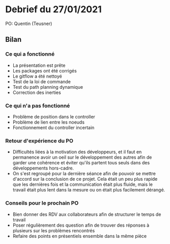 # Debrief du 27/01/2021

PO: Quentin (Teusner)

## Bilan

### Ce qui a fonctionné

- La présentation est prête
- Les packages ont été corrigés
- Le gitflow a été nettoyé
- Test de la loi de commande
- Test du path planning dynamique
- Correction des inerties

### Ce qui n'a pas fonctionné

- Problème de position dans le controller 
- Problème de lien entre les noeuds
- Fonctionnement du controller incertain

### Retour d'expérience du PO

- Difficultés liées à la motivation des développeurs, et il faut en permanence avoir un oeil sur le développement des autres afin de garder une cohérence et éviter qu'ils partent tous seuls dans des développements hors-cadre.
- On s'est regroupé pour la dernière séance afin de pouvoir se mettre d'accord sur la conclusion de ce projet. Cela était un peu plus rapide que les dernières fois et la communication était plus fluide, mais le travail était plus lent dans la mesure ou on était plus facilement dérangé.

### Conseils pour le prochain PO

- Bien donner des RDV aux collaborateurs afin de structurer le temps de travail
- Poser régulièrement des question afin de trouver des réponses à plusieurs sur les problèmes rencontrés
- Refaire des points en présentiels ensemble dans la même pièce
